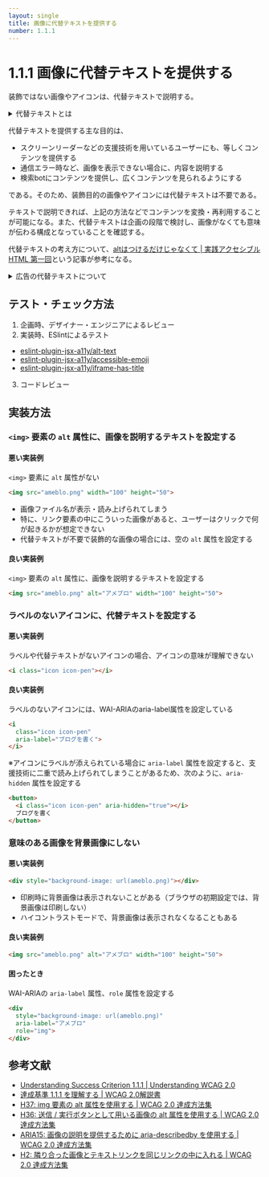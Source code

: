 ```yaml
---
layout: single
title: 画像に代替テキストを提供する
number: 1.1.1
---
```


# 1.1.1 画像に代替テキストを提供する

装飾ではない画像やアイコンは、代替テキストで説明する。

<details>
  <summary>代替テキストとは</summary>
  代替テキストとは、Webサイト内に含まれている画像や動画が何らかの原因で表示されなかったときや、スクリーンリーダーを使用するときに、画像の代わりに表示する文字・文章を指す。
</details>

代替テキストを提供する主な目的は、

- スクリーンリーダーなどの支援技術を用いているユーザーにも、等しくコンテンツを提供する
- 通信エラー時など、画像を表示できない場合に、内容を説明する
- 検索botにコンテンツを提供し、広くコンテンツを見られるようにする

である。そのため、装飾目的の画像やアイコンには代替テキストは不要である。

テキストで説明できれば、上記の方法などでコンテンツを変換・再利用することが可能になる。また、代替テキストは企画の段階で検討し、画像がなくても意味が伝わる構成となっていることを確認する。

代替テキストの考え方について、[altはつけるだけじゃなくて | 実践アクセシブルHTML 第一回](http://yuugop.com/articles/practicalaccessiblehtml/pah01.html)という記事が参考になる。

<details>
  <summary>広告の代替テキストについて</summary>
  既存の広告システムの場合、代替テキストを設定するために必要なテキストの入力欄が設けられていないことがある。可能であれば入稿ツールなどの広告システム、またはメディア側のシステム改修が望ましい。

  画像のみの広告、かつ代替テキストが画面に表示される状況（ネットワークエラー時や画像非表示時など）では、クライアントの意図しない見た目となる。広告画像の代わりに代替テキストの「[AD] クライアント名」と表示されてしまうことが契約上問題になることがある。

  そういった場合、最低限操作に支障をきたさないことを目的とし、「広告であること」を伝えることが望ましい。具体的には、代替テキストに「AD」「PR」と設定するなどが考えられる。
</details>

## テスト・チェック方法

1. 企画時、デザイナー・エンジニアによるレビュー
2. 実装時、ESlintによるテスト
  - [eslint-plugin-jsx-a11y/alt-text](https://github.com/evcohen/eslint-plugin-jsx-a11y/blob/master/docs/rules/alt-text.md)
  - [eslint-plugin-jsx-a11y/accessible-emoji](https://github.com/evcohen/eslint-plugin-jsx-a11y/blob/master/docs/rules/accessible-emoji.md)
  - [eslint-plugin-jsx-a11y/iframe-has-title](https://github.com/evcohen/eslint-plugin-jsx-a11y/blob/master/docs/rules/iframe-has-title.md)
3. コードレビュー

## 実装方法

### `<img>` 要素の `alt` 属性に、画像を説明するテキストを設定する

#### 悪い実装例

`<img>` 要素に `alt` 属性がない

```html
<img src="ameblo.png" width="100" height="50">
```

- 画像ファイル名が表示・読み上げられてしまう
- 特に、リンク要素の中にこういった画像があると、ユーザーはクリックで何が起きるかが想定できない
- 代替テキストが不要で装飾的な画像の場合には、空の `alt` 属性を設定する

#### 良い実装例

`<img>` 要素の `alt` 属性に、画像を説明するテキストを設定する

```html
<img src="ameblo.png" alt="アメブロ" width="100" height="50">
```

### ラベルのないアイコンに、代替テキストを設定する

#### 悪い実装例

ラベルや代替テキストがないアイコンの場合、アイコンの意味が理解できない

```html
<i class="icon icon-pen"></i>
```

#### 良い実装例

ラベルのないアイコンには、WAI-ARIAのaria-label属性を設定している

```html
<i
  class="icon icon-pen"
  aria-label="ブログを書く">
</i>
```

※アイコンにラベルが添えられている場合に `aria-label` 属性を設定すると、支援技術に二重で読み上げられてしまうことがあるため、次のように、`aria-hidden` 属性を設定する

```html
<button>
  <i class="icon icon-pen" aria-hidden="true"></i>
  ブログを書く
</button>
```

### 意味のある画像を背景画像にしない

#### 悪い実装例

```html
<div style="background-image: url(ameblo.png)"></div>
```

- 印刷時に背景画像は表示されないことがある（ブラウザの初期設定では、背景画像は印刷しない）
- ハイコントラストモードで、背景画像は表示されなくなることもある

#### 良い実装例

```html
<img src="ameblo.png" alt="アメブロ" width="100" height="50">
```

#### 困ったとき

WAI-ARIAの `aria-label` 属性、`role` 属性を設定する

```html
<div
  style="background-image: url(ameblo.png)"
  aria-label="アメブロ"
  role="img">
</div>
```

## 参考文献

- [Understanding Success Criterion 1.1.1 | Understanding WCAG 2.0](https://www.w3.org/TR/UNDERSTANDING-WCAG20/text-equiv-all.html)
- [達成基準 1.1.1 を理解する | WCAG 2.0解説書](https://waic.jp/docs/UNDERSTANDING-WCAG20/text-equiv-all.html)
- [H37: img 要素の alt 属性を使用する | WCAG 2.0 達成方法集](http://waic.jp/docs/WCAG-TECHS/H37)
- [H36: 送信 / 実行ボタンとして用いる画像の alt 属性を使用する | WCAG 2.0 達成方法集](http://waic.jp/docs/WCAG-TECHS/H36.html)
- [ARIA15: 画像の説明を提供するために aria-describedby を使用する | WCAG 2.0 達成方法集](http://waic.jp/docs/WCAG-TECHS/ARIA15)
- [H2: 隣り合った画像とテキストリンクを同じリンクの中に入れる | WCAG 2.0 達成方法集](https://waic.jp/docs/WCAG-TECHS/H2.html)
